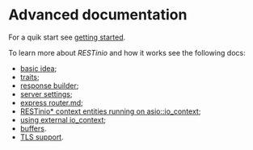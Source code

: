# Advanced documentation

For a quik start see [getting started](./doc/getting_started.md).

To learn more about *RESTinio* and how it works see the following docs:

* [basic idea](./basic_idea.md);
* [traits](./traits.md);
* [response builder](./response_builder.md);
* [server settings](./server_settings.md);
* [express router.md](./express_router.md);
* [RESTinio* context entities running on asio::io_context](./acceptor_and_connection_and_io_context.md);
* [using external io_context](./using_external_io_context.md);
* [buffers](./buffers.md).
* [TLS support](./tls_support.md).
